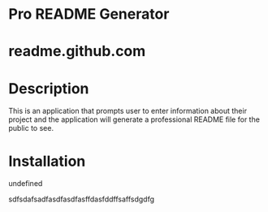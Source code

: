 # Pro README Generator
# readme.github.com
# Description
This is an application that prompts user to enter information about their project and the application will generate a professional README file for the public to see.

# Installation
undefined

sdfsdafsadfasdfasdfasffdasfddffsaffsdgdfg


